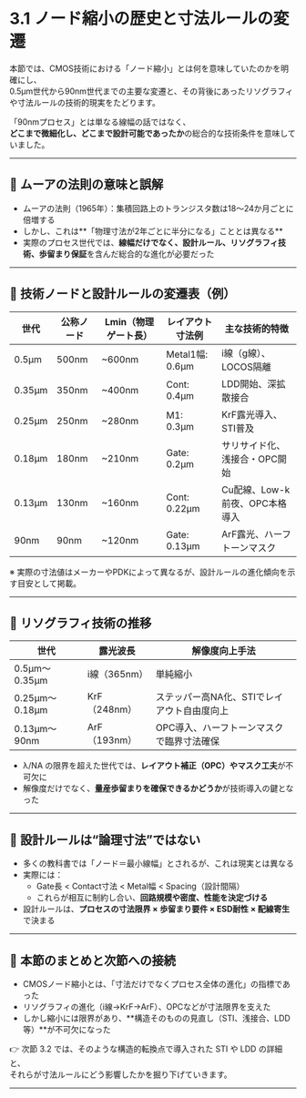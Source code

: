 # 3.1 ノード縮小の歴史と寸法ルールの変遷

本節では、CMOS技術における「ノード縮小」とは何を意味していたのかを明確にし、  
0.5µm世代から90nm世代までの主要な変遷と、その背後にあったリソグラフィや寸法ルールの技術的現実をたどります。

「90nmプロセス」とは単なる線幅の話ではなく、  
**どこまで微細化し、どこまで設計可能であったか**の総合的な技術条件を意味していました。

---

## 📌 ムーアの法則の意味と誤解

- ムーアの法則（1965年）：集積回路上のトランジスタ数は18〜24か月ごとに倍増する
- しかし、これは**「物理寸法が2年ごとに半分になる」こととは異なる**
- 実際のプロセス世代では、**線幅だけでなく、設計ルール、リソグラフィ技術、歩留まり保証**を含んだ総合的な進化が必要だった

---

## 📏 技術ノードと設計ルールの変遷表（例）

| 世代 | 公称ノード | Lmin（物理ゲート長） | レイアウト寸法例 | 主な技術的特徴 |
|------|------------|----------------------|------------------|----------------|
| 0.5µm | 500nm | ~600nm | Metal1幅: 0.6µm | i線（g線）、LOCOS隔離 |
| 0.35µm | 350nm | ~400nm | Cont: 0.4µm | LDD開始、深拡散接合 |
| 0.25µm | 250nm | ~280nm | M1: 0.3µm | KrF露光導入、STI普及 |
| 0.18µm | 180nm | ~210nm | Gate: 0.2µm | サリサイド化、浅接合・OPC開始 |
| 0.13µm | 130nm | ~160nm | Cont: 0.22µm | Cu配線、Low-k前夜、OPC本格導入 |
| 90nm | 90nm | ~120nm | Gate: 0.13µm | ArF露光、ハーフトーンマスク |

※ 実際の寸法値はメーカーやPDKによって異なるが、設計ルールの進化傾向を示す目安として掲載。

---

## 🔬 リソグラフィ技術の推移

| 世代 | 露光波長 | 解像度向上手法 |
|------|----------|----------------|
| 0.5µm〜0.35µm | i線（365nm） | 単純縮小 |
| 0.25µm〜0.18µm | KrF（248nm） | ステッパー高NA化、STIでレイアウト自由度向上 |
| 0.13µm〜90nm | ArF（193nm） | OPC導入、ハーフトーンマスクで臨界寸法確保 |

- λ/NA の限界を超えた世代では、**レイアウト補正（OPC）やマスク工夫**が不可欠に
- 解像度だけでなく、**量産歩留まりを確保できるかどうか**が技術導入の鍵となった

---

## 📐 設計ルールは“論理寸法”ではない

- 多くの教科書では「ノード＝最小線幅」とされるが、これは現実とは異なる
- 実際には：
  - Gate長 < Contact寸法 < Metal幅 < Spacing（設計間隔）
  - これらが相互に制約し合い、**回路規模や密度、性能を決定づける**
- 設計ルールは、**プロセスの寸法限界 × 歩留まり要件 × ESD耐性 × 配線寄生**で決まる

---

## 🧭 本節のまとめと次節への接続

- CMOSノード縮小とは、「寸法だけでなくプロセス全体の進化」の指標であった
- リソグラフィの進化（i線→KrF→ArF）、OPCなどが寸法限界を支えた
- しかし縮小には限界があり、**構造そのものの見直し（STI、浅接合、LDD等）**が不可欠になった

👉 次節 3.2 では、そのような構造的転換点で導入された STI や LDD の詳細と、  
それらが寸法ルールにどう影響したかを掘り下げていきます。

---
